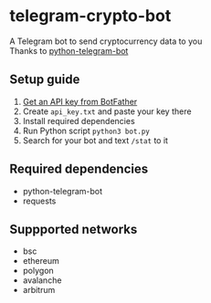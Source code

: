 # telegram-crypto-bot

A Telegram bot to send cryptocurrency data to you  
Thanks to [python-telegram-bot](https://github.com/python-telegram-bot/python-telegram-bot)

## Setup guide
1. [Get an API key from BotFather](https://core.telegram.org/bots#6-botfather)
2. Create `api_key.txt` and paste your key there
3. Install required dependencies
4. Run Python script `python3 bot.py`
5. Search for your bot and text `/stat` to it

## Required dependencies
- python-telegram-bot
- requests

## Suppported networks
- bsc
- ethereum
- polygon
- avalanche
- arbitrum